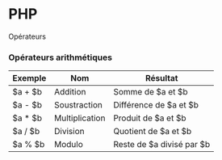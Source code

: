# PHP
Opérateurs

### Opérateurs arithmétiques

|Exemple|Nom|Résultat|
|-|-|-|
|$a + $b|Addition|Somme de $a et $b|
|$a - $b|Soustraction|Différence de $a et $b|
|$a * $b|Multiplication|Produit de $a et $b|
$a / $b|Division|Quotient de $a et $b|
$a % $b|Modulo|Reste de $a divisé par $b|